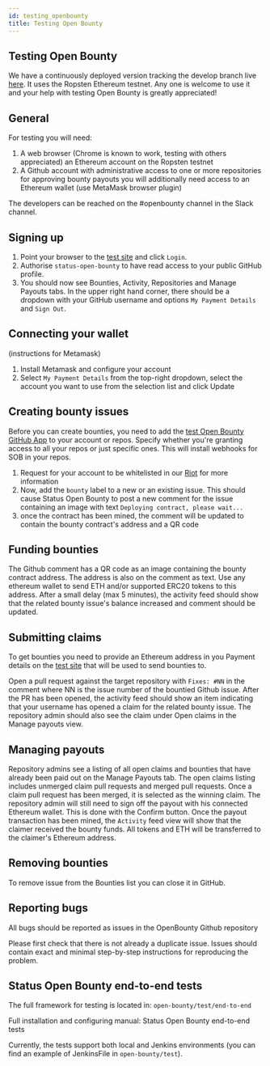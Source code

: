 ```yaml
---
id: testing_openbounty
title: Testing Open Bounty
---
```


## Testing Open Bounty

We have a continuously deployed version tracking the develop branch live [here](https://openbounty.status.im:444). It uses the Ropsten Ethereum testnet. Any one is welcome to use it and your help with testing Open Bounty is greatly appreciated!

## General

For testing you will need:

1. A web browser (Chrome is known to work, testing with others appreciated)
an Ethereum account on the Ropsten testnet
2. A Github account with administrative access to one or more repositories
for approving bounty payouts you will additionally need access to an Ethereum wallet (use MetaMask browser plugin)

The developers can be reached on the #openbounty channel in the Slack channel.

## Signing up

1. Point your browser to the [test site](https://openbounty.status.im:444) and click `Login`.
2. Authorise `status-open-bounty` to have read access to your public GitHub profile.
3. You should now see Bounties, Activity, Repositories and Manage Payouts tabs. In the upper right hand corner, there should be a dropdown with your GitHub username and options `My Payment Details` and `Sign Out`.

## Connecting your wallet
(instructions for Metamask)

1. Install Metamask and configure your account
2. Select `My Payment Details` from the top-right dropdown, select the account you want to use from the selection list and click Update

## Creating bounty issues
Before you can create bounties, you need to add the [test Open Bounty GitHub App](https://github.com/apps/status-open-bounty-app-test) to your account or repos. Specify whether you're granting access to all your repos or just specific ones. This will install webhooks for SOB in your repos.

1. Request for your account to be whitelisted in our [Riot](https://chat.status.im) for more information
2. Now, add the `bounty` label to a new or an existing issue. This should cause Status Open Bounty to post a new comment for the issue containing an image with text `Deploying contract, please wait...`
3. once the contract has been mined, the comment will be updated to contain the bounty contract's address and a QR code

## Funding bounties
The Github comment has a QR code as an image containing the bounty contract address. The address is also on the comment as text. Use any ethereum wallet to send ETH and/or supported ERC20 tokens to this address. After a small delay (max 5 minutes), the activity feed should show that the related bounty issue's balance increased and comment should be updated.

## Submitting claims
To get bounties you need to provide an Ethereum address in you Payment details on the [test site](https://openbounty.status.im:444) that will be used to send bounties to.

Open a pull request against the target repository with `Fixes: #NN` in the comment where NN is the issue number of the bountied Github issue. After the PR has been opened, the activity feed should show an item indicating that your username has opened a claim for the related bounty issue. The repository admin should also see the claim under Open claims in the Manage payouts view.

## Managing payouts
Repository admins see a listing of all open claims and bounties that have already been paid out on the Manage Payouts tab. The open claims listing includes unmerged claim pull requests and merged pull requests. Once a claim pull request has been merged, it is selected as the winning claim. The repository admin will still need to sign off the payout with his connected Ethereum wallet. This is done with the Confirm button. Once the payout transaction has been mined, the `Activity` feed view will show that the claimer received the bounty funds. All tokens and ETH will be transferred to the claimer's Ethereum address.

## Removing bounties
To remove issue from the Bounties list you can close it in GitHub.

## Reporting bugs
All bugs should be reported as issues in the OpenBounty Github repository

Please first check that there is not already a duplicate issue. Issues should contain exact and minimal step-by-step instructions for reproducing the problem.

## Status Open Bounty end-to-end tests
The full framework for testing is located in: `open-bounty/test/end-to-end`

Full installation and configuring manual: Status Open Bounty end-to-end tests

Currently, the tests support both local and Jenkins environments (you can find an example of JenkinsFile in `open-bounty/test`).